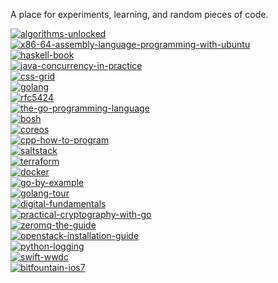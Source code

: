 A place for experiments, learning, and random pieces of code.

[![algorithms-unlocked](http://img.shields.io/badge/algorithms--unlocked-0%25_(0/10)-red.svg?style=flat)](https://github.com/jasonkeene/playground/blob/master/algorithms-unlocked/progress.md)  
[![x86-64-assembly-language-programming-with-ubuntu](http://img.shields.io/badge/x86--64--assembly--language--programming--with--ubuntu-25%25_(5/20)-orange.svg?style=flat)](https://github.com/jasonkeene/playground/blob/master/x86-64-assembly-language-programming-with-ubuntu/progress.md)  
[![haskell-book](http://img.shields.io/badge/haskell--book-19.34%25_(77/398)-orange.svg?style=flat)](https://github.com/jasonkeene/playground/blob/master/haskell-book/progress.md)  
[![java-concurrency-in-practice](http://img.shields.io/badge/java--concurrency--in--practice-100%25_(17/17)-brightgreen.svg?style=flat)](https://github.com/jasonkeene/playground/blob/master/java-concurrency-in-practice/progress.md)  
[![css-grid](http://img.shields.io/badge/css--grid-33.33%25_(1/3)-yellow.svg?style=flat)](https://github.com/jasonkeene/playground/blob/master/css-grid/progress.md)  
[![golang](http://img.shields.io/badge/golang-16.95%25_(29/171)-orange.svg?style=flat)](https://github.com/jasonkeene/playground/blob/master/golang/progress.md)  
[![rfc5424](http://img.shields.io/badge/rfc5424-100%25_(39/39)-brightgreen.svg?style=flat)](https://github.com/jasonkeene/playground/blob/master/rfc5424/progress.md)  
[![the-go-programming-language](http://img.shields.io/badge/the--go--programming--language-23.27%25_(27/116)-orange.svg?style=flat)](https://github.com/jasonkeene/playground/blob/master/the-go-programming-language/progress.md)  
[![bosh](http://img.shields.io/badge/bosh-13.75%25_(11/80)-red.svg?style=flat)](https://github.com/jasonkeene/playground/blob/master/bosh/progress.md)  
[![coreos](http://img.shields.io/badge/coreos-70.58%25_(12/17)-green.svg?style=flat)](https://github.com/jasonkeene/playground/blob/master/coreos/progress.md)  
[![cpp-how-to-program](http://img.shields.io/badge/cpp--how--to--program-100%25_(32/32)-brightgreen.svg?style=flat)](https://github.com/jasonkeene/playground/blob/master/cpp-how-to-program/progress.md)  
[![saltstack](http://img.shields.io/badge/saltstack-28.1%25_(52/185)-orange.svg?style=flat)](https://github.com/jasonkeene/playground/blob/master/saltstack/progress.md)  
[![terraform](http://img.shields.io/badge/terraform-78.26%25_(18/23)-green.svg?style=flat)](https://github.com/jasonkeene/playground/blob/master/terraform/progress.md)  
[![docker](http://img.shields.io/badge/docker-7.14%25_(1/14)-red.svg?style=flat)](https://github.com/jasonkeene/playground/blob/master/docker/progress.md)  
[![go-by-example](http://img.shields.io/badge/go--by--example-50.76%25_(33/65)-yellowgreen.svg?style=flat)](https://github.com/jasonkeene/playground/blob/master/go-by-example/progress.md)  
[![golang-tour](http://img.shields.io/badge/golang--tour-100%25_(95/95)-brightgreen.svg?style=flat)](https://github.com/jasonkeene/playground/blob/master/golang-tour/progress.md)  
[![digital-fundamentals](http://img.shields.io/badge/digital--fundamentals-3.6%25_(4/111)-red.svg?style=flat)](https://github.com/jasonkeene/playground/blob/master/digital-fundamentals/progress.md)  
[![practical-cryptography-with-go](http://img.shields.io/badge/practical--cryptography--with--go-85%25_(17/20)-brightgreen.svg?style=flat)](https://github.com/jasonkeene/playground/blob/master/practical-cryptography-with-go/progress.md)  
[![zeromq-the-guide](http://img.shields.io/badge/zeromq--the--guide-14.8%25_(41/277)-red.svg?style=flat)](https://github.com/jasonkeene/playground/blob/master/zeromq-the-guide/progress.md)  
[![openstack-installation-guide](http://img.shields.io/badge/openstack--installation--guide-8.6%25_(8/93)-red.svg?style=flat)](https://github.com/jasonkeene/playground/blob/master/openstack-installation-guide/progress.md)  
[![python-logging](http://img.shields.io/badge/python--logging-48.31%25_(43/89)-yellow.svg?style=flat)](https://github.com/jasonkeene/playground/blob/master/python-logging/progress.md)  
[![swift-wwdc](http://img.shields.io/badge/swift--wwdc-0%25_(0/5)-red.svg?style=flat)](https://github.com/jasonkeene/playground/blob/master/swift-wwdc/progress.md)  
[![bitfountain-ios7](http://img.shields.io/badge/bitfountain--ios7-19.59%25_(106/541)-orange.svg?style=flat)](https://github.com/jasonkeene/playground/blob/master/bitfountain-ios7/progress.md)
